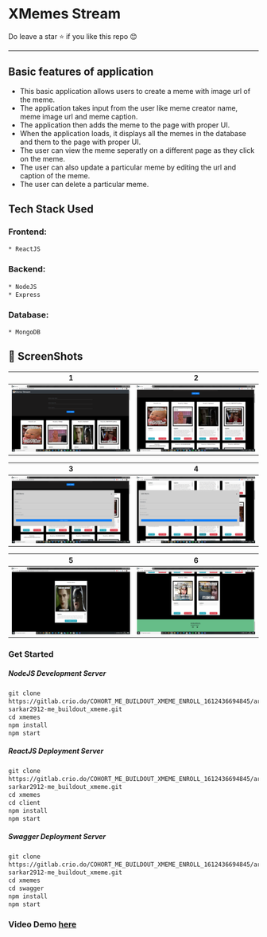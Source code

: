 # XMemes Stream
     
Do leave a star :star: if you like this repo :blush:   
<hr></hr>  
    


## Basic features of application
* This basic application allows users to create a meme with image url of the meme.
* The application takes input from the user like meme creator name, meme image url and meme caption.
* The application then adds the meme to the page with proper UI.
* When the application loads, it displays all the memes in the database and them to the page with proper UI.
* The user can view the meme seperatly on a different page as they click on the meme.
* The user can also update a particular meme by editing the url and caption of the meme.
* The user can delete a particular meme.

## Tech Stack Used
### Frontend:
    * ReactJS
### Backend:
    * NodeJS
    * Express
### Database:
    * MongoDB
        

## :camera_flash: ScreenShots   
| 1 | 2|
|------|-------|
|<img src="./screenshots/Screenshot (1306).png" width="400"/>|<img src="./screenshots/Screenshot (1307).png" width="400"/>|


| 3 | 4|
|------|-------|
|<img src="./screenshots/Screenshot (1308).png" width="400"/>|<img src="./screenshots/Screenshot (1309).png" width="400"/>|

| 5 | 6 |
|------|-------|
|<img src="./screenshots/Screenshot (1310).png" width="400"/>|<img src="./screenshots/Screenshot (1311).png" width="400"/>|

### Get Started
##### NodeJS Development Server
```
git clone https://gitlab.crio.do/COHORT_ME_BUILDOUT_XMEME_ENROLL_1612436694845/arindam-sarkar2912-me_buildout_xmeme.git    
cd xmemes 
npm install
npm start
```  
##### ReactJS Deployment Server
```
git clone https://gitlab.crio.do/COHORT_ME_BUILDOUT_XMEME_ENROLL_1612436694845/arindam-sarkar2912-me_buildout_xmeme.git    
cd xmemes   
cd client
npm install
npm start 
```   

##### Swagger Deployment Server
```
git clone https://gitlab.crio.do/COHORT_ME_BUILDOUT_XMEME_ENROLL_1612436694845/arindam-sarkar2912-me_buildout_xmeme.git   
cd xmemes   
cd swagger
npm install
npm start
``` 

### Video Demo [here](https://youtu.be/o0J5sVQDmEg)
   
